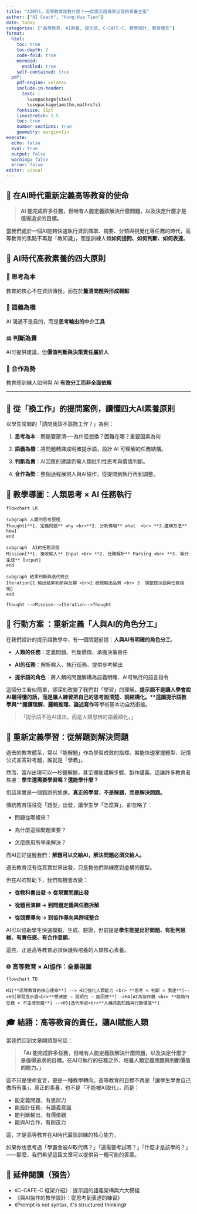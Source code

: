 ```yaml
---
title: "AI時代，高等教育該教什麼？──從提示語框架出發的素養主張"
author: ["AI Coach", "Hung-Hua Tien"]
date: today
categories: ["高等教育, AI素養, 提示語, C-CAFE-C, 教學設計, 教育理念"]
format:
  html:
    toc: true
    toc-depth: 2
    code-fold: true
    mermaid:
      enabled: true
    self-contained: true
  pdf:
    pdf-engine: xelatex
    include-in-header:
      text: |
        \usepackage{ctex}
        \usepackage{amsthm,mathrsfs}
    fontsize: 11pt
    linestretch: 1.5
    toc: true
    number-sections: true
    geometry: margin=1in
execute:
  echo: false
  eval: true
  output: false
  warning: false
  error: false
editor: visual
---
```


## 🧭 在AI時代重新定義高等教育的使命

> **AI 能完成許多任務，但唯有人能定義該解決什麼問題，以及決定什麼才是值得追求的目標。**

當我們處於一個AI能夠快速執行資訊擷取、摘要、分類與視覺化等任務的時代，高等教育的焦點不再是「教知識」，而是訓練人類**如何提問、如何判斷、如何表達**。

## 🎯 AI時代高教素養的四大原則

### 🧠 思考為本

教育的核心不在資訊傳授，而在於**釐清問題與形成觀點**

### 🌉 語義為橋

AI 溝通不是目的，而是**思考輸出的中介工具**

### ⚖️ 判斷為責

AI可提供建議，但**價值判斷與決策責任屬於人**

### 🤝 合作為勢

教育應訓練人如何與 AI **有效分工而非全面依賴**

------------------------------------------------------------------------

## 🧠 從「換工作」的提問案例，讀懂四大AI素養原則

以學生常問的「請問我該不該換工作？」為例：

1.  **思考為本**：問題要釐清──為什麼想換？困難在哪？重要因素為何

2.  **語義為橋**：將問題轉譯成明確提示語，設計 AI 可理解的任務結構。

3.  **判斷為責**：AI回應的建議仍需人類批判性思考與價值判斷。

4.  **合作為勢**：整個過程展現人與AI協作，從提問到執行再到調整。

## 🧰 教學導圖：人類思考 × AI 任務執行

``` {mermaid}
flowchart LR

subgraph 人類的思考歷程
Thought[**1. 定義問題** why <br>**2. 分析情境** what  <br> **3.建構方法** how]
end

subgraph  AI的任務流程
Mission[**1. 接收輸入** Input <br> **2. 任務解析** Parsing <br> **3. 執行生成** Output]
end

subgraph 結果判斷與迭代修正
Iteration[1.輸出結果判斷與反饋 <br>2.檢視輸出品質 <br> 3. 調整提示語與任務說明]
end

Thought -->Mission-->Iteration-->Thought
```

## **👥 行動方案 ：重新定義「人與AI的角色分工」**

在我們設計的提示語教學中，有一個關鍵前提：**人與AI有明確的角色分工**。

-   **人類的任務**：定義問題、判斷價值、承擔決策責任

-   **AI的任務**：解析輸入、執行任務、提供參考輸出

-   **提示語的角色**：將人類的問題解構為語義明確、AI可執行的語言指令

這個分工看似簡單，卻深刻改變了我們對「學習」的理解。**提示語不是讓人學會說AI聽得懂的話，而是讓人練習把自己的思考說清楚、說結構化。\**這讓提示語教學與\**閱讀理解、邏輯推理、論述寫作**等學術基本功自然銜接。

> 「提示語不是AI語法，而是人類思辨的語義顯化。」

## **🧮 重新定義學習：從解題到解決問題**

過去的教育體系，常以「能解題」作為學習成效的指標。誰能快速掌握題型、記憶公式並答對考題，誰就是「學霸」。

然而，當AI出現可以一秒鐘解題，甚至還能講解步驟、製作講義。這讓許多教育者焦慮：**學生還需要學習嗎？還能學什麼？**

但這其實是一個錯誤的焦慮。**真正的學習，不是解題，而是解決問題。**

傳統教育往往從「題型」出發，讓學生學「怎麼算」，卻忽略了：

-   問題從哪裡來？

-   為什麼這個問題重要？

-   怎麼應用所學來解決？

而AI正好提醒我們：**解題可以交給AI，解決問題必須交給人。**

過去教育沒有從真實世界出發，只是教他們熟練應對虛構的題型。

但在AI的幫助下，我們有機會改變：

-   **從教科書出發 → 從現實問題出發**

-   **從題目演練 → 到問題定義與任務拆解**

-   **從競賽導向 → 到協作導向與跨域整合**

AI可以協助學生快速模擬、生成、驗證，但前提是**學生能提出好問題、有批判思維、有責任感、有合作意願**。

這些，正是高等教育必須保護與培養的人類核心素養。

### **🌐 高等教育 × AI協作：全景視圖**

``` {mermaid}
flowchart TD

H1[**高等教育的核心使命**] --> H2[強化人類能力 <br> **思考 × 判斷 × 表達**]-->H3[學習提示語<br>**想清楚 → 說明白 → 能回應**]-->H4[AI為協作體 <br> **能執行任務 × 不主導思維**] -->H5[迭代學習<br>**人機共創知識與行動價值**]
```

## **🎓 結語：高等教育的責任，讓AI賦能人類**

當我們回到文章開頭那句話：

> **「AI 能完成許多任務，但唯有人能定義該解決什麼問題，以及決定什麼才是值得追求的目標。在AI可執行的任務之外，培養人類定義問題與判斷價值的能力。」**

這不只是使命宣言，更是一種教學轉向。高等教育的目標不再是「讓學生學會自己做所有事」，真正的素養，也不是「不能被AI取代」，而是：

-   能定義問題，有思辨力
-   能設計任務，有語義意識
-   能判斷輸出，有價值觀
-   能與AI合作，有創造力

這，才是高等教育在AI時代最該訓練的核心能力。

如果你也思考過「學霸會被AI取代嗎？」「還需要考試嗎？」「什麼才是該學的？」——那麼，我們希望這篇文章可以提供另一種可能的答案。

## **📢 延伸閱讀（預告）**

-   《C–CAFE–C 框架介紹》：提示語的語義架構與六大模組
-   《與AI協作的教學設計：從思考到表達的練習》
-   《Prompt is not syntax, it's structured thinking》
